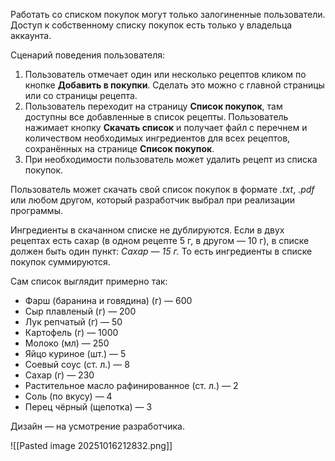 Работать со списком покупок могут только залогиненные пользователи. Доступ к собственному списку покупок есть только у владельца аккаунта.

Сценарий поведения пользователя:

1. Пользователь отмечает один или несколько рецептов кликом по кнопке **Добавить в покупки**. Сделать это можно с главной страницы или со страницы рецепта.
2. Пользователь переходит на страницу **Список покупок**, там доступны все добавленные в список рецепты. Пользователь нажимает кнопку **Скачать список** и получает файл с перечнем и количеством необходимых ингредиентов для всех рецептов, сохранённых на странице **Список покупок**.
3. При необходимости пользователь может удалить рецепт из списка покупок.

Пользователь может скачать свой список покупок в формате _.txt_, _.pdf_ или любом другом, который разработчик выбрал при реализации программы.

Ингредиенты в скачанном списке не дублируются. Если в двух рецептах есть сахар (в одном рецепте 5 г, в другом — 10 г), в списке должен быть один пункт: _Сахар — 15 г._ То есть ингредиенты в списке покупок суммируются.

Сам список выглядит примерно так:

- Фарш (баранина и говядина) (г) — 600
- Сыр плавленый (г) — 200
- Лук репчатый (г) — 50
- Картофель (г) — 1000
- Молоко (мл) — 250
- Яйцо куриное (шт.) — 5
- Соевый соус (ст. л.) — 8
- Сахар (г) — 230
- Растительное масло рафинированное (ст. л.) — 2
- Соль (по вкусу) — 4
- Перец чёрный (щепотка) — 3

Дизайн — на усмотрение разработчика.

![[Pasted image 20251016212832.png]]